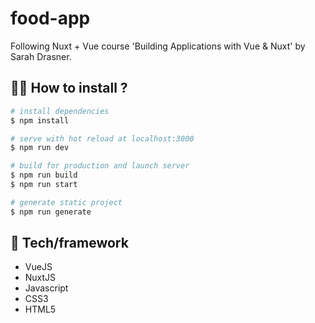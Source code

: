 # food-app

Following Nuxt + Vue course 'Building Applications with Vue & Nuxt' by Sarah Drasner.

## :man_technologist: How to install ?

```bash
# install dependencies
$ npm install

# serve with hot reload at localhost:3000
$ npm run dev

# build for production and launch server
$ npm run build
$ npm run start

# generate static project
$ npm run generate
```

## 🚀 Tech/framework 

* VueJS
* NuxtJS
* Javascript
* CSS3
* HTML5
